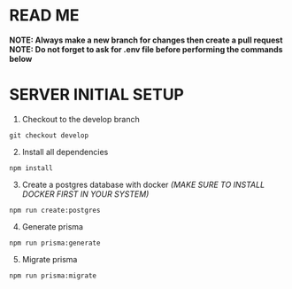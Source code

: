# READ ME
**NOTE: Always make a new branch for changes then create a pull request**
<br>
**NOTE: Do not forget to ask for .env file before performing the commands below**

# SERVER INITIAL SETUP
1. Checkout to the develop branch
```
git checkout develop
```
2. Install all dependencies
```
npm install
```
3. Create a postgres database with docker *(MAKE SURE TO INSTALL DOCKER FIRST IN YOUR SYSTEM)*
```
npm run create:postgres
```
4. Generate prisma
```
npm run prisma:generate
```
5. Migrate prisma
```
npm run prisma:migrate
```

